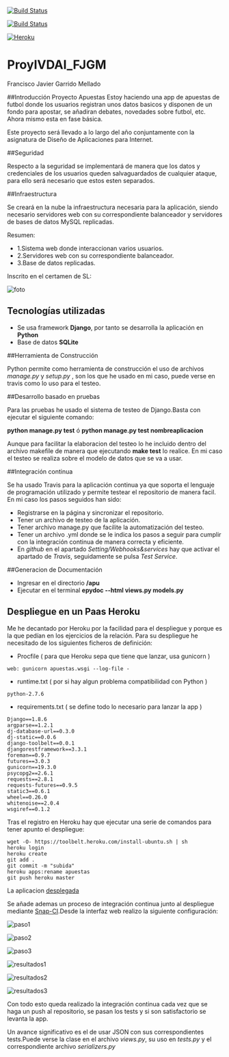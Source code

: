 [![Build Status](https://travis-ci.org/javiergarridomellado/IV_javiergarridomellado.svg?branch=master)](https://travis-ci.org/javiergarridomellado/IV_javiergarridomellado)

[![Build Status](https://snap-ci.com/javiergarridomellado/IV_javiergarridomellado/branch/master/build_image)](https://snap-ci.com/javiergarridomellado/IV_javiergarridomellado/branch/master)

[![Heroku](https://www.herokucdn.com/deploy/button.png)](https://apuestas.herokuapp.com/)

# ProyIVDAI_FJGM
Francisco Javier Garrido Mellado

##Introducción Proyecto Apuestas
Estoy haciendo una app de apuestas de futbol donde los usuarios registran unos datos basicos y disponen de un fondo para apostar, se añadiran debates, novedades sobre futbol, etc. Ahora mismo esta en fase básica.

Este proyecto será llevado a lo largo del año conjuntamente con la asignatura de Diseño de Aplicaciones para Internet.

##Seguridad

Respecto a la seguridad se implementará de manera que los datos y credenciales de los usuarios queden salvaguardados de cualquier ataque, para ello será necesario que estos esten separados.

##Infraestructura

Se creará en la nube la infraestructura necesaria para la aplicación, siendo necesario servidores web con su correspondiente balanceador y servidores de bases de datos MySQL replicadas.

Resumen:
-	1.Sistema web donde interaccionan varios usuarios.
-	2.Servidores web con su correspondiente balanceador.
-	3.Base de datos replicadas.

Inscrito en el certamen de SL:

![foto](http://i1045.photobucket.com/albums/b457/Francisco_Javier_G_M/Pantallazo-Gracias%20-%20Chromium_zpsjdau6lfd.png)


## Tecnologías utilizadas

- Se usa framework **Django**, por tanto se desarrolla la aplicación en **Python**
- Base de datos **SQLite**

##Herramienta de Construcción

Python permite como herramienta de construcción el uso de archivos *manage.py* y *setup.py* , son los que he usado en mi caso, puede verse en travis como lo uso para el testeo.


##Desarrollo basado en pruebas

Para las pruebas he usado el sistema de testeo de Django.Basta con ejecutar el siguiente comando:

**python manage.py test** ó **python manage.py test nombreaplicacion**

Aunque para facilitar la elaboracion del testeo lo he incluido dentro del archivo makefile de manera que ejecutando **make test** lo realice. En mi caso el testeo se realiza sobre el modelo de datos que se va a usar.

##Integración continua

Se ha usado Travis para la aplicación continua ya que soporta el lenguaje de programación utilizado y permite testear el repositorio de manera facil.
En mi caso los pasos seguidos han sido:
- Registrarse en la página y sincronizar el repositorio.
- Tener un archivo de testeo de la aplicación.
- Tener archivo manage.py que facilite la automatización del testeo.
- Tener un archivo .yml donde se le indica los pasos a seguir para cumplir con la integración continua de manera correcta y eficiente.
- En *github* en el apartado *Setting/Webhooks&services* hay que activar el apartado de *Travis*, seguidamente se pulsa *Test Service*.

##Generacion de Documentación
- Ingresar en el directorio **/apu**
- Ejecutar en el terminal **epydoc --html views.py models.py**

## Despliegue en un Paas Heroku

Me he decantado por Heroku por la facilidad para el despliegue y porque es la que pedían en los ejercicios de la relación. Para su despliegue he necesitado de los siguientes ficheros de definición:
- Procfile ( para que Heroku sepa que tiene que lanzar, usa gunicorn )
```
web: gunicorn apuestas.wsgi --log-file -
```

- runtime.txt ( por si hay algun problema compatibilidad con Python )
```
python-2.7.6
```
- requirements.txt ( se define todo lo necesario para lanzar la app )
```
Django==1.8.6
argparse==1.2.1
dj-database-url==0.3.0
dj-static==0.0.6
django-toolbelt==0.0.1
djangorestframework==3.3.1
foreman==0.9.7
futures==3.0.3
gunicorn==19.3.0
psycopg2==2.6.1
requests==2.8.1
requests-futures==0.9.5
static3==0.6.1
wheel==0.26.0
whitenoise==2.0.4
wsgiref==0.1.2
```

Tras el registro en Heroku hay que ejecutar una serie de comandos para tener apunto el despliegue:
```
wget -O- https://toolbelt.heroku.com/install-ubuntu.sh | sh   
heroku login
heroku create
git add .
git commit -m "subida"
heroku apps:rename apuestas
git push heroku master
```

La aplicacion [desplegada](https://apuestas.herokuapp.com/)

Se añade ademas un proceso de integración continua junto al despliegue mediante [Snap-CI](https://snap-ci.com).Desde la interfaz web realizo la siguiente configuración:

![paso1](http://i1045.photobucket.com/albums/b457/Francisco_Javier_G_M/snap1_zpsgowrqt6s.png)

![paso2](http://i1045.photobucket.com/albums/b457/Francisco_Javier_G_M/snaptest_zpsjmbr7ezk.png)

![paso3](http://i1045.photobucket.com/albums/b457/Francisco_Javier_G_M/snapdespliegue_zpsgoc8n8bo.png)

![resultados1](http://i1045.photobucket.com/albums/b457/Francisco_Javier_G_M/snappasantest_zpstn0bgbtl.png)

![resultados2](http://i1045.photobucket.com/albums/b457/Francisco_Javier_G_M/snaptest2_zps2t6125ue.png)

![resultados3](http://i1045.photobucket.com/albums/b457/Francisco_Javier_G_M/snapdespliegue2_zpsgmdw0np4.png)

Con todo esto queda realizado la integración continua cada vez que se haga un push al repositorio, se pasan los tests y si son satisfactorio se levanta la app.

Un avance significativo es el de usar JSON con sus correspondientes tests.Puede verse la clase en el archivo *views.py*, su uso en *tests.py* y el correspondiente archivo *serializers.py*



